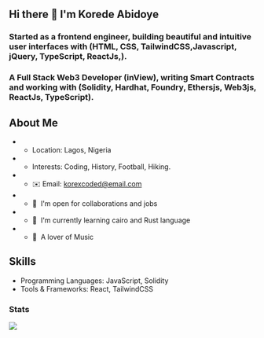 ## Hi there 👋 I'm Korede Abidoye 
### Started as a frontend engineer, building beautiful and intuitive user interfaces with (HTML, CSS, TailwindCSS,Javascript, jQuery, TypeScript, ReactJs,).
### A Full Stack Web3 Developer (inView), writing Smart Contracts and working with (Solidity, Hardhat, Foundry, Ethersjs, Web3js, ReactJs, TypeScript).

## About Me
- * Location: Lagos, Nigeria
- * Interests: Coding, History, Football, Hiking.
- * ✉️  Email: korexcoded@email.com
- * 🚀  I'm open for collaborations and jobs
- * 🧠  I'm currently learning cairo and Rust language
- * 🎵  A lover of Music

## Skills
- Programming Languages: JavaScript, Solidity
- Tools & Frameworks: React, TailwindCSS


### Stats

<a href="https://github.com/anuraghazra/github-readme-stats">
  <img align="center" src="https://github-readme-stats.vercel.app/api/top-langs/?username=signor1&langs_count=8&layout=compact&theme=transparent" />
</a>
<!--
<a href="https://github.com/anuraghazra/github-readme-stats">
  <img align="center" src="https://github-readme-stats.vercel.app/api?username=signor1&show_icons=true&theme=transparent" />
</a>
**Koded247/koded247** is a ✨ _special_ ✨ repository because its `README.md` (this file) appears on your GitHub profile.

Here are some ideas to get you started:

- 🔭 I’m currently working on ...
- 🌱 I’m currently learning ...
- 👯 I’m looking to collaborate on ...
- 🤔 I’m looking for help with ...
- 💬 Ask me about ...
- 📫 How to reach me: ...
- 😄 Pronouns: ...
- ⚡ Fun fact: ...


